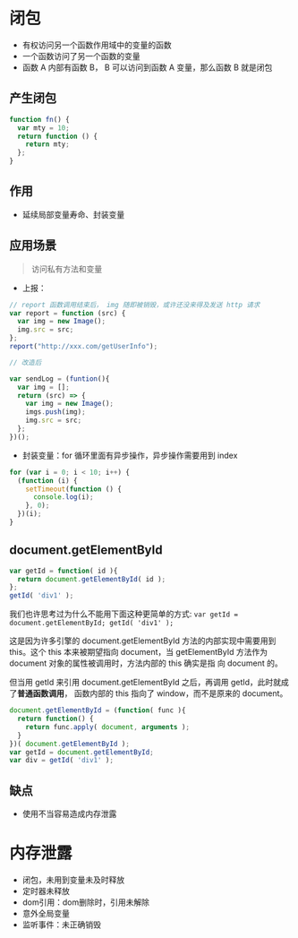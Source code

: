 # 闭包

- 有权访问另一个函数作用域中的变量的函数
- 一个函数访问了另一个函数的变量
- 函数 A 内部有函数 B， B 可以访问到函数 A 变量，那么函数 B 就是闭包

## 产生闭包

```js
function fn() {
  var mty = 10;
  return function () {
    return mty;
  };
}
```
## 作用
- 延续局部变量寿命、封装变量

## 应用场景

> 访问私有方法和变量

- 上报：

```js
// report 函数调用结束后， img 随即被销毁，或许还没来得及发送 http 请求
var report = function (src) {
  var img = new Image();
  img.src = src;
};
report("http://xxx.com/getUserInfo");

// 改造后

var sendLog = (funtion(){
  var img = [];
  return (src) => {
    var img = new Image();
    imgs.push(img);
    img.src = src;
  };
})();
```

- 封装变量：for 循环里面有异步操作，异步操作需要用到 index

```js
for (var i = 0; i < 10; i++) {
  (function (i) {
    setTimeout(function () {
      console.log(i);
    }, 0);
  })(i);
}
```


## document.getElementById
```js
var getId = function( id ){
  return document.getElementById( id );
};
getId( 'div1' );
```
我们也许思考过为什么不能用下面这种更简单的方式:
```var getId = document.getElementById; getId( 'div1' );```

这是因为许多引擎的 document.getElementById 方法的内部实现中需要用到 this。这个 this 本来被期望指向 document，当 getElementById 方法作为 document 对象的属性被调用时，方法内部的 this 确实是指 向 document 的。

但当用 getId 来引用 document.getElementById 之后，再调用 getId，此时就成了**普通函数调用**， 函数内部的 this 指向了 window，而不是原来的 document。
```js
document.getElementById = (function( func ){
  return function() {
    return func.apply( document, arguments );
  }
})( document.getElementById );
var getId = document.getElementById;
var div = getId( 'div1' );
```

## 缺点

- 使用不当容易造成内存泄露

# 内存泄露
- 闭包，未用到变量未及时释放
- 定时器未释放
- dom引用：dom删除时，引用未解除
- 意外全局变量
- 监听事件：未正确销毁
